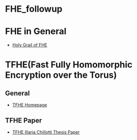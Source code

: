 # FHE_followup

# FHE in General
* [Holy Grail of FHE](https://www.cs.utexas.edu/~dwu4/papers/XRDSFHE.pdf)

# TFHE(Fast Fully Homomorphic Encryption over the Torus)
## General
* [TFHE Homepage](https://tfhe.github.io/tfhe/)

## TFHE Paper
* [TFHE Illaria Chillotti Thesis Paper](https://ilachill.github.io/papers/these_Ilaria_Chillotti_wo_acknowl.pdf)
